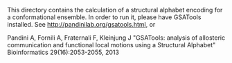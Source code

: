 This directory contains the calculation of a structural alphabet encoding for
a conformational ensemble. In order to run it, please have GSATools installed.
See http://pandinilab.org/gsatools.html, or

Pandini A, Fornili A, Fraternali F, Kleinjung J
"GSATools: analysis of allosteric communication and functional local motions 
using a Structural Alphabet"
Bioinformatics 29(16):2053-2055, 2013

